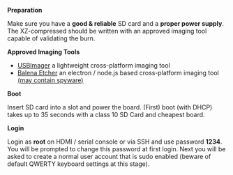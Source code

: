 **Preparation**

Make sure you have a **good & reliable** SD card and a **proper power supply**. The XZ-compressed  should be written with an approved imaging tool capable of validating the burn.

**Approved Imaging Tools**

* [USBImager](https://gitlab.com/bztsrc/usbimager) a lightweight cross-platform imaging tool 
* [Balena Etcher](https://www.balena.io/etcher/) an electron / node.js based cross-platform imaging tool [(may contain spyware)](https://github.com/balena-io/etcher/issues?q=is%3Aissue+spyware)

**Boot**

Insert SD card into a slot and power the board. (First) boot (with DHCP) takes up to 35 seconds with a class 10 SD Card and cheapest board.

**Login**

Login as **root** on HDMI / serial console or via SSH and use password **1234**. You will be prompted to change this password at first login. Next you will be asked to create a normal user account that is sudo enabled (beware of default QWERTY keyboard settings at this stage).
